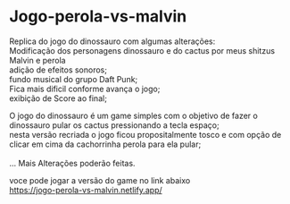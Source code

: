 # Jogo-perola-vs-malvin

Replica do jogo do dinossauro com algumas alterações:</br>
Modificação dos personagens dinossauro e do cactus por meus shitzus Malvin e perola</br>
adição de efeitos sonoros;</br>
fundo musical do grupo Daft Punk;</br>
Fica mais dificil conforme avança o jogo;</br>
exibição de Score ao final;</br>

O jogo do dinossauro é um game simples com o objetivo de fazer o dinossauro pular os cactus pressionando a tecla espaço;</br>
nesta versão recriada o jogo ficou propositalmente  tosco e com opção de clicar em cima da cachorrinha perola para ela pular;</br>
</br>
... Mais Alterações poderão feitas.<br>

voce pode jogar a versão do game no link abaixo</br>
<a href="https://jogo-perola-vs-malvin.netlify.app/">https://jogo-perola-vs-malvin.netlify.app/</a>
